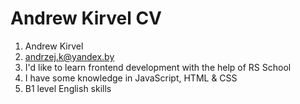 # Andrew Kirvel CV
1. Andrew Kirvel
2. andrzej.k@yandex.by
3. I'd like to learn frontend development with the help of RS School
4. I have some knowledge in JavaScript, HTML & CSS
5. B1 level English skills